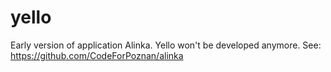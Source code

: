# yello
Early version of application Alinka. Yello won't be developed anymore. See: https://github.com/CodeForPoznan/alinka
